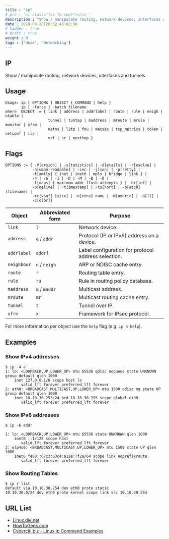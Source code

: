 ```yaml
---
title : "ip"
# pre : '<i class="fas fa-code"></i> '
description : "Show / manipulate routing, network devices, interfaces and tunnels."
date : 2020-09-28T20:32:48+02:00
# hidden : true
# draft : true
weight : 0
tags : ['Unix', 'Networking']
---
```


## IP

Show / manipulate routing, network devices, interfaces and tunnels

## Usage

```plain
Usage: ip [ OPTIONS ] OBJECT { COMMAND | help }
       ip [ -force ] -batch filename
where  OBJECT := { link | address | addrlabel | route | rule | neigh | ntable |
                   tunnel | tuntap | maddress | mroute | mrule | monitor | xfrm |
                   netns | l2tp | fou | macsec | tcp_metrics | token | netconf | ila |
                   vrf | sr | nexthop }
```

## Flags

```plain
OPTIONS := { -V[ersion] | -s[tatistics] | -d[etails] | -r[esolve] |
            -h[uman-readable] | -iec | -j[son] | -p[retty] |
            -f[amily] { inet | inet6 | mpls | bridge | link } |
            -4 | -6 | -I | -D | -M | -B | -0 |
            -l[oops] { maximum-addr-flush-attempts } | -br[ief] |
            -o[neline] | -t[imestamp] | -ts[hort] | -b[atch] [filename] |
            -rc[vbuf] [size] | -n[etns] name | -N[umeric] | -a[ll] |
            -c[olor]}
```

| Object      | Abbreviated form | Purpose                                             |
| ----------- | ---------------- | --------------------------------------------------- |
| `link`      | `l`              | Network device.                                     |
| `address`   | `a` / `addr`     | Protocol (IP or IPv6) address on a device.          |
| `addrlabel` | `addrl`          | Label configuration for protocol address selection. |
| `neighbour` | `n` / `neigh`    | ARP or NDISC cache entry.                           |
| `route`     | `r`              | Routing table entry.                                |
| `rule`      | `ru`             | Rule in routing policy database.                    |
| `maddress`  | `m` / `maddr`    | Multicast address.                                  |
| `mroute`    | `mr`             | Multicast routing cache entry.                      |
| `tunnel`    | `t`              | Tunnel over IP.                                     |
| `xfrm`      | `x`              | Framework for IPsec protocol.                       |

For more information per object use the `help` flag (e.g. `ip a help`).

## Examples

### Show IPv4 addresses

```plain
$ ip -4 a
1: lo: <LOOPBACK,UP,LOWER_UP> mtu 65536 qdisc noqueue state UNKNOWN group default qlen 1000
    inet 127.0.0.1/8 scope host lo
       valid_lft forever preferred_lft forever
2: eth0: <BROADCAST,MULTICAST,UP,LOWER_UP> mtu 1500 qdisc mq state UP group default qlen 1000
    inet 10.10.30.253/24 brd 10.10.30.255 scope global eth0
       valid_lft forever preferred_lft forever
```

### Show IPv6 addresses

```plain
$ ip -6 addr

1: lo: <LOOPBACK,UP,LOWER_UP> mtu 65536 state UNKNOWN qlen 1000
    inet6 ::1/128 scope host
       valid_lft forever preferred_lft forever
3: wlp4s0: <BROADCAST,MULTICAST,UP,LOWER_UP> mtu 1500 state UP qlen 1000
    inet6 fe80::67c3:63c4:a12e:7f2a/64 scope link noprefixroute
       valid_lft forever preferred_lft forever
```

### Show Routing Tables

```plain
$ ip r list
default via 10.10.30.254 dev eth0 proto static 
10.10.30.0/24 dev eth0 proto kernel scope link src 10.10.30.253
```

## URL List

- [Linux.die.net](https://linux.die.net/man/8/ip)
- [HowToGeek.com](https://www.howtogeek.com/657911/how-to-use-the-ip-command-on-linux/)
- [Cyberciti.biz - Linux ip Command Examples](https://www.cyberciti.biz/faq/linux-ip-command-examples-usage-syntax)
